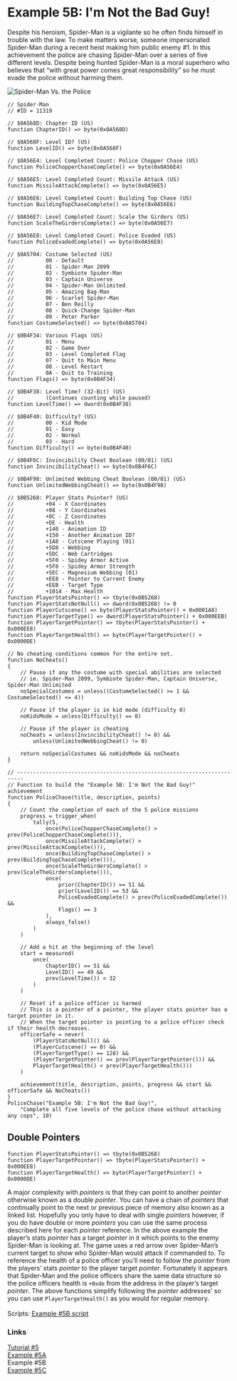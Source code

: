 # Example 5B: I'm Not the Bad Guy!
Despite his heroism, Spider-Man is a vigilante so he often finds himself in trouble with the law.  To make matters worse, someone impersonated Spider-Man during a recent heist making him public enemy #1. In this achievement the police are chasing Spider-Man over a series of five different levels.  Despite being hunted Spider-Man is a moral superhero who believes that “with great power comes great responsibility” so he must evade the police without harming them.<br>
 
![Spider-Man Vs. the Police](Spiderman_Vs_Police.png)
```
// Spider-Man
// #ID = 11319

// $0A568D: Chapter ID (US)
function ChapterID() => byte(0x0A568D)

// $0A568F: Level ID? (US)
function LevelID() => byte(0x0A568F)

// $0A56E4: Level Completed Count: Police Chopper Chase (US)
function PoliceChopperChaseComplete() => byte(0x0A56E4)

// $0A56E5: Level Completed Count: Missile Attack (US)
function MissileAttackComplete() => byte(0x0A56E5)

// $0A56E6: Level Completed Count: Building Top Chase (US)
function BuildingTopChaseComplete() => byte(0x0A56E6)

// $0A56E7: Level Completed Count: Scale the Girders (US)
function ScaleTheGirdersComplete() => byte(0x0A56E7)

// $0A56E8: Level Completed Count: Police Evaded (US)
function PoliceEvadedComplete() => byte(0x0A56E8)

// $0A5704: Costume Selected (US)
//          00 - Default
//          01 - Spider-Man 2099
//          02 - Symbiote Spider-Man
//          03 - Captain Universe
//          04 - Spider-Man Unlimited
//          05 - Amazing Bag-Man
//          06 - Scarlet Spider-Man
//          07 - Ben Reilly
//          08 - Quick-Change Spider-Man
//          09 - Peter Parker
function CostumeSelected() => byte(0x0A5704)

// $0B4F34: Various Flags (US)
//          01 - Menu
//          02 - Game Over
//          03 - Level Completed Flag
//          07 - Quit to Main Menu
//          08 - Level Restart
//          0A - Quit to Training
function Flags() => byte(0x0B4F34)

// $0B4F38: Level Time? (32-Bit) (US)
//          (Continues counting while paused)
function LevelTime() => dword(0x0B4F38)

// $0B4F40: Difficulty? (US)
//          00 - Kid Mode
//          01 - Easy
//          02 - Normal
//          03 - Hard
function Difficulty() => byte(0x0B4F40)

// $0B4F6C: Invincibility Cheat Boolean (00/01) (US)
function InvincibilityCheat() => byte(0x0B4F6C)

// $0B4F98: Unlimited Webbing Cheat Boolean (00/01) (US)
function UnlimitedWebbingCheat() => byte(0x0B4F98)

// $0B5268: Player Stats Pointer? (US)
//          +04 - X Coordinates
//          +08 - Y Coordinates
//          +0C - Z Coordinates
//          +DE - Health
//          +140 - Animation ID
//          +150 - Another Animation ID?
//          +1A8 - Cutscene Playing (01)
//          +5D8 - Webbing
//          +5DC - Web Cartridges
//          +5F0 - Spidey Armor Active
//          +5F8 - Spidey Armor Strength
//          +5EC - Magnesium Webbing (01)
//          +EE8 - Pointer to Current Enemy
//          +EEB - Target Type
//          +1014 - Max Health
function PlayerStatsPointer() => tbyte(0x0B5268)
function PlayerStatsNotNull() => dword(0x0B5268) != 0
function PlayerCutscene() => byte(PlayerStatsPointer() + 0x0001A8)
function PlayerTargetType() => dword(PlayerStatsPointer() + 0x000EEB)
function PlayerTargetPointer() => tbyte(PlayerStatsPointer() + 0x000EE8)
function PlayerTargetHealth() => byte(PlayerTargetPointer() + 0x0000DE)

// No cheating conditions common for the entire set.
function NoCheats()
{
    // Pause if any the costume with special abilities are selected
    // ie. Spider-Man 2099, Symbiote Spider-Man, Captain Universe, Spider-Man Unlimited
    noSpecialCostumes = unless((CostumeSelected() >= 1 && CostumeSelected() <= 4))

    // Pause if the player is in kid mode (difficulty 0)
    noKidsMode = unless(Difficulty() == 0)

    // Pause if the player is cheating
    noCheats = unless(InvincibilityCheat() != 0) && 
        unless(UnlimitedWebbingCheat() != 0)

    return noSpecialCostumes && noKidsMode && noCheats
}

// ------------------------------------------------------------------------
// Function to build the "Example 5B: I'm Not the Bad Guy!" achievement
function PoliceChase(title, description, points)
{
    // Count the completion of each of the 5 police missions
    progress = trigger_when(
        tally(5,
            once(PoliceChopperChaseComplete() > prev(PoliceChopperChaseComplete())), 
            once(MissileAttackComplete() > prev(MissileAttackComplete())), 
            once(BuildingTopChaseComplete() > prev(BuildingTopChaseComplete())), 
            once(ScaleTheGirdersComplete() > prev(ScaleTheGirdersComplete())), 
            once(
                prior(ChapterID()) == 51 && 
                prior(LevelID()) == 53 && 
                PoliceEvadedComplete() > prev(PoliceEvadedComplete()) && 
                Flags() == 3
            ), 
            always_false()
        )
    )
        
    // Add a hit at the beginning of the level
    start = measured(
        once(
            ChapterID() == 51 && 
            LevelID() == 49 && 
            prev(LevelTime()) < 32
        )
    )

    // Reset if a police officer is harmed
    // This is a pointer of a pointer, the player stats pointer has a target pointer in it.
    // When the target pointer is pointing to a police officer check if their health decreases.
    officerSafe = never(
        (PlayerStatsNotNull() && 
        (PlayerCutscene() == 0) &&
        (PlayerTargetType() == 128) &&
        (PlayerTargetPointer() == prev(PlayerTargetPointer())) &&
        PlayerTargetHealth() < prev(PlayerTargetHealth()))
    )

    achievement(title, description, points, progress && start && officerSafe && NoCheats())
}
PoliceChase("Example 5B: I'm Not the Bad Guy!", 
    "Complete all five levels of the police chase without attacking any cops", 10)
```
## Double Pointers
```
function PlayerStatsPointer() => tbyte(0x0B5268)
function PlayerTargetPointer() => tbyte(PlayerStatsPointer() + 0x000EE8)
function PlayerTargetHealth() => byte(PlayerTargetPointer() + 0x0000DE)
```
A major complexity with *pointers* is that they can point to another *pointer* otherwise known as a double *pointer*.  You can have a chain of *pointers* that continually point to the next or previous piece of memory also known as a linked list.  Hopefully you only have to deal with single *pointers* however, if you do have double or more *pointers* you can use the same process described here for each *pointer* reference.  In the above example the player’s stats *pointer* has a target *pointer* in it which points to the enemy Spider-Man is looking at. The game uses a red arrow over Spider-Man’s current target to show who Spider-Man would attack if commanded to. To reference the health of a police officer you’ll need to follow the *pointer* from the players’ stats *pointer* to the player target *pointer*.  Fortunately it appears that Spider-Man and the police officers share the same data structure so the police officers health is ```+0xde``` from the address in the player’s target *pointer*.  The above functions simplify following the *pointer* addresses’ so you can use ```PlayerTargetHealth()``` as you would for regular memory.<br>
<br>
Scripts: [Example #5B script](Example_5B_Spider-Man.rascript) <br>
### Links
[Tutorial #5](readme.md) <br>
[Example #5A](Example_5A.md) <br>
Example #5B <br>
[Example #5C](Example_5C.md)